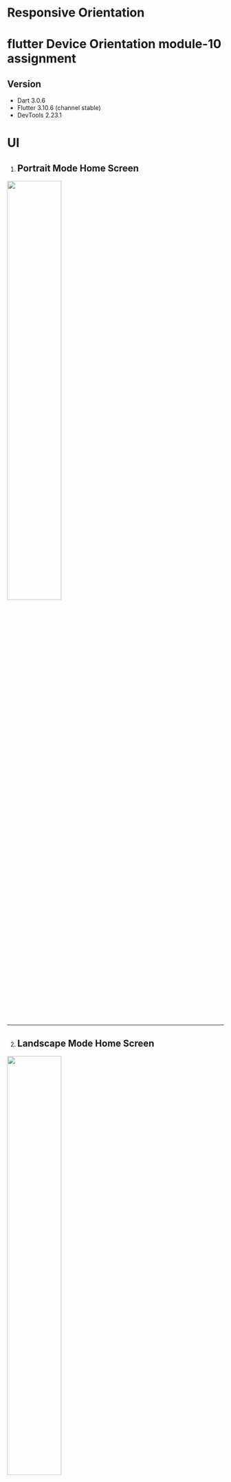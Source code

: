 # Responsive Orientation

# flutter **Device Orientation** module-10 assignment

## Version

-   Dart 3.0.6
-   Flutter 3.10.6 (channel stable)
-   DevTools 2.23.1


# UI

1. ## Portrait Mode Home Screen
<img src="" width="50%" height="50%"><hr>


2. ## Landscape Mode Home Screen
<img src="" width="50%" height="50%"><hr>

